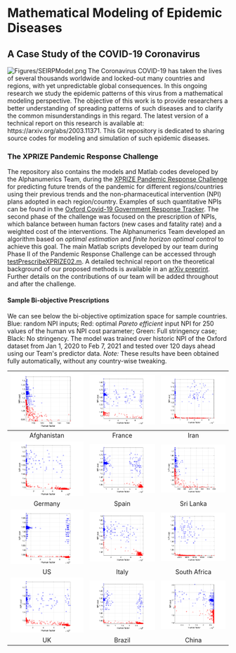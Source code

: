 # Mathematical Modeling of Epidemic Diseases
## A Case Study of the COVID-19 Coronavirus
<!-- <p align="center"> -->
  <img src="Figures/SEIRPModel.png" width="400" alt="Figures/SEIRPModel.png">
<!-- </p> -->
The Coronavirus COVID-19 has taken the lives of several thousands worldwide and locked-out many countries and regions, with yet unpredictable global consequences.
In this ongoing research we study the epidemic patterns of this virus from a mathematical modeling perspective.
The objective of this work is to provide researchers a better understanding of spreading patterns of such diseases and to clarify the common misunderstandings in this regard.
The latest version of a technical report on this research is available at: https://arxiv.org/abs/2003.11371. This Git repository is dedicated to sharing source codes for modeling and simulation of such epidemic diseases.


### The XPRIZE Pandemic Response Challenge
The repository also contains the models and Matlab codes developed by the Alphanumerics Team, during the [XPRIZE Pandemic Response Challenge](https://www.xprize.org/challenge/pandemicresponse) for predicting future trends of the pandemic for different regions/countries using their previous trends and the non-pharmaceutical intervention (NPI) plans adopted in each region/country. Examples of such quantitative NPIs can be found in the [Oxford Covid-19 Government Response Tracker](https://github.com/OxCGRT/covid-policy-tracker). The second phase of the challenge was focused on the prescription of NPIs, which balance between human factors (new cases and fatality rate) and a weighted cost of the interventions. The Alphanumerics Team developed an algorithm based on *optimal estimation* and *finite horizon optimal control* to achieve this goal. The main Matlab scripts developed by our team during Phase II of the Pandemic Response Challenge can be accessed through [testPrescribeXPRIZE02.m](testPrescribeXPRIZE02.m). A detailed technical report on the theoretical background of our proposed methods is available in an [arXiv preprint](https://arxiv.org/abs/2102.06609). Further details on the contributions of our team will be added throughout and after the challenge.

#### Sample Bi-objective Prescriptions
We can see below the bi-objective optimization space for sample countries. Blue: random NPI inputs; Red: optimal *Pareto efficient* input NPI for 250 values of the human vs NPI cost parameter; Green: Full stringency case; Black: No stringency. The model was trained over historic NPI of the Oxford dataset from Jan 1, 2020 to Feb 7, 2021 and tested over 120 days ahead using our Team's predictor data. *Note:* These results have been obtained fully automatically, without any country-wise tweaking.

| <img width="250px" src="Figures/Afghanistan.png"> | <img width="250px" src="Figures/France.png"> | <img width="250px" src="Figures/Iran.png"> |
| :---: | :---: | :---: |
| Afghanistan | France | Iran |
| <img width="250px" src="Figures/Germany.png"> | <img width="250px" src="Figures/Spain.png"> | <img width="250px" src="Figures/SriLanka.png"> |
| Germany | Spain | Sri Lanka |
| <img width="250px" src="Figures/US.png"> | <img width="250px" src="Figures/Italy.png"> | <img width="250px" src="Figures/SouthAfrica.png"> |
| US | Italy | South Africa |
| <img width="250px" src="Figures/UK.png"> | <img width="250px" src="Figures/Brazil.png"> | <img width="250px" src="Figures/China.png"> |
| UK | Brazil | China |
